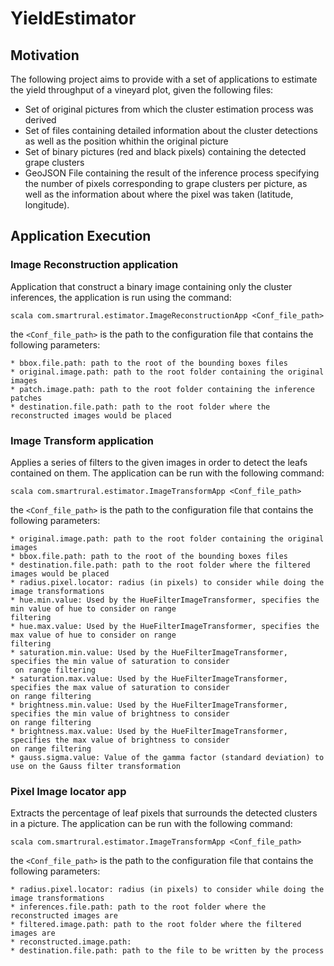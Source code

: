 # YieldEstimator

## Motivation
The following project aims to provide with a set of applications to estimate the yield throughput of a vineyard plot, given the following files:

- Set of original pictures from which the cluster estimation process was derived
- Set of files containing detailed information about the cluster detections as well as the position whithin the original picture
- Set of binary pictures (red and black pixels) containing the detected grape clusters
- GeoJSON File containing the result of the inference process specifying the number of pixels corresponding to grape clusters per picture, as well as the information about where the pixel was taken (latitude, longitude).

## Application Execution

### Image Reconstruction application
Application that construct a binary image containing only the cluster inferences, the application is run using the 
command: 

`scala com.smartrural.estimator.ImageReconstructionApp <Conf_file_path>`

the `<Conf_file_path>` is the path to the configuration file that contains the following parameters:

    * bbox.file.path: path to the root of the bounding boxes files
    * original.image.path: path to the root folder containing the original images
    * patch.image.path: path to the root folder containing the inference patches
    * destination.file.path: path to the root folder where the reconstructed images would be placed

### Image Transform application
Applies a series of filters to the given images in order to detect the leafs contained on them. The application can 
be run with the following command:

`scala com.smartrural.estimator.ImageTransformApp <Conf_file_path>`

the `<Conf_file_path>` is the path to the configuration file that contains the following parameters:

    * original.image.path: path to the root folder containing the original images
    * bbox.file.path: path to the root of the bounding boxes files
    * destination.file.path: path to the root folder where the filtered images would be placed
    * radius.pixel.locator: radius (in pixels) to consider while doing the image transformations
    * hue.min.value: Used by the HueFilterImageTransformer, specifies the min value of hue to consider on range 
    filtering 
    * hue.max.value: Used by the HueFilterImageTransformer, specifies the max value of hue to consider on range 
    filtering
    * saturation.min.value: Used by the HueFilterImageTransformer, specifies the min value of saturation to consider
     on range filtering
    * saturation.max.value: Used by the HueFilterImageTransformer, specifies the max value of saturation to consider
    on range filtering
    * brightness.min.value: Used by the HueFilterImageTransformer, specifies the min value of brightness to consider
    on range filtering
    * brightness.max.value: Used by the HueFilterImageTransformer, specifies the max value of brightness to consider
    on range filtering
    * gauss.sigma.value: Value of the gamma factor (standard deviation) to use on the Gauss filter transformation
    
### Pixel Image locator app
Extracts the percentage of leaf pixels that surrounds the detected clusters in a picture. The application can be run with the following command:
                                                                                        
`scala com.smartrural.estimator.ImageTransformApp <Conf_file_path>`
                                                                                        
the `<Conf_file_path>` is the path to the configuration file that contains the following parameters: 
    
    * radius.pixel.locator: radius (in pixels) to consider while doing the image transformations
    * inferences.file.path: path to the root folder where the reconstructed images are
    * filtered.image.path: path to the root folder where the filtered images are
    * reconstructed.image.path:
    * destination.file.path: path to the file to be written by the process